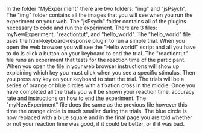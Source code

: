 In the folder "MyExperiment" there are two folders: "img" and "jsPsych". The "img" folder contains all the images that you will see when you run the experiment on your web. The "jsPsych" folder contains all of the plugins necessary to code and run the experiment. There are 3 files: myNewExperiment, "reactiontut", and "hello_world". The "hello_world" file uses the html-keyboard-response plugin to run a simple trial. When you open the web browser you will see the "Hello world!" script and all you have to do is click a button on your keyboard to end the trial. The "reactiontut" file runs an experiment that tests for the reaction time of the participant. When you open the file in your web browser instructions will show up explaining which key you must click when you see a specific stimulus. Then you press any key on your keyboard to start the trial. The trials will be a series of orange or blue circles with a fixation cross in the middle. Once you have completed all the trials you will be shown your reaction time, accuracy rate and instructions on how to end the experiment. The "myNewExperiment" file does the same as the previous file however this time the orange circle is much smaller during the trials. The blue circle is now replaced with a blue square and in the final page you are told whether or not your reaction time was good, if it could be better, or if it was bad. 
